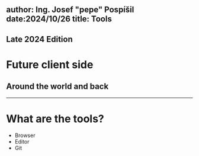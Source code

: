 author: Ing. Josef "pepe" Pospíšil
date:2024/10/26
title: Tools
---
## Late 2024 Edition
# Future client side
## Around the world and back
---
# What are the tools?
* Browser
* Editor
* Git
